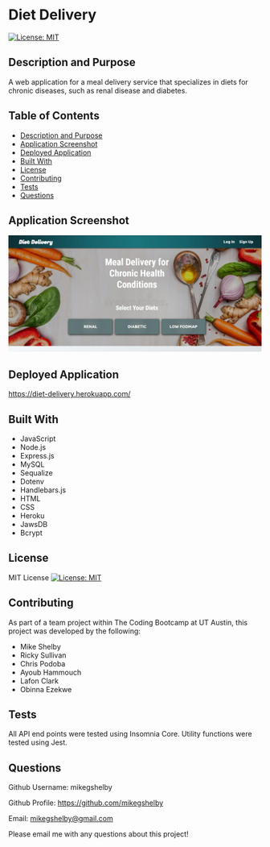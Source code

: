# Diet Delivery
[![License: MIT](https://img.shields.io/badge/License-MIT-yellow.svg)](https://opensource.org/licenses/MIT)

## Description and Purpose
A web application for a meal delivery service that specializes in diets for chronic diseases, such as renal disease and diabetes.

## Table of Contents
  - [Description and Purpose](#description-and-purpose)
  - [Application Screenshot](#application-screenshot)
  - [Deployed Application](#deployed-application)
  - [Built With](#built-with)
  - [License](#license)
  - [Contributing](#contributing)
  - [Tests](#tests)
  - [Questions](#questions)

## Application Screenshot
![Diet Delivery screenshot](./public/images/diet-delivery-screenshot.jpg "Application Screenshot")

## Deployed Application
https://diet-delivery.herokuapp.com/

## Built With
* JavaScript
* Node.js
* Express.js
* MySQL
* Sequalize
* Dotenv
* Handlebars.js
* HTML
* CSS
* Heroku
* JawsDB
* Bcrypt

## License
MIT License
[![License: MIT](https://img.shields.io/badge/License-MIT-yellow.svg)](https://opensource.org/licenses/MIT)

## Contributing
As part of a team project within The Coding Bootcamp at UT Austin, this project was developed by the following:
* Mike Shelby
* Ricky Sullivan
* Chris Podoba
* Ayoub Hammouch
* Lafon Clark
* Obinna Ezekwe

## Tests
All API end points were tested using Insomnia Core. Utility functions were tested using Jest.

## Questions
Github Username: mikegshelby

Github Profile: https://github.com/mikegshelby

Email: mikegshelby@gmail.com

Please email me with any questions about this project!
